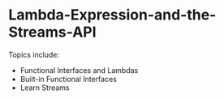 # Lambda-Expression-and-the-Streams-API

Topics include:
  - Functional Interfaces and Lambdas
  - Built-in Functional Interfaces
  - Learn Streams
